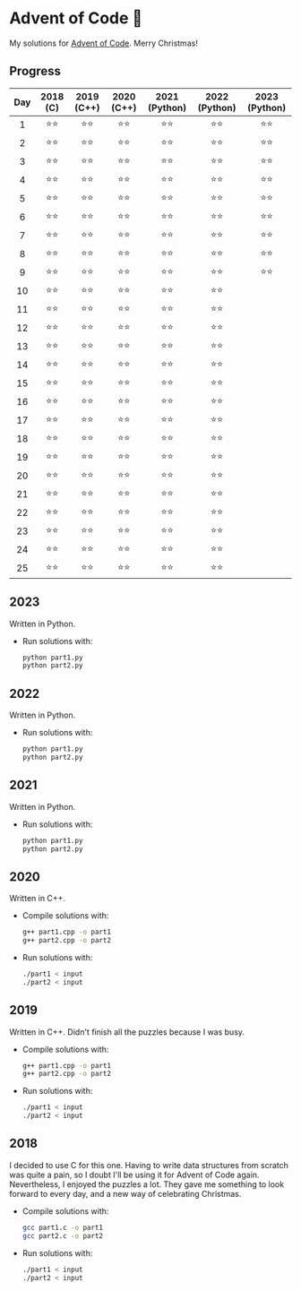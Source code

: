 # Advent of Code 🎄
My solutions for [Advent of Code](https://adventofcode.com/). Merry Christmas!


## Progress
| Day | 2018 (C) | 2019 (C++) | 2020 (C++) | 2021 (Python) | 2022 (Python) | 2023 (Python) |
|:---:|:----:|:----:|:----:|:----:|:----:|:----:|
|   1 |  ⭐⭐  |  ⭐⭐  |  ⭐⭐  |  ⭐⭐  |  ⭐⭐  |  ⭐⭐  |
|   2 |  ⭐⭐  |  ⭐⭐  |  ⭐⭐  |  ⭐⭐  |  ⭐⭐  |  ⭐⭐  |
|   3 |  ⭐⭐  |  ⭐⭐  |  ⭐⭐  |  ⭐⭐  |  ⭐⭐  |  ⭐⭐  |
|   4 |  ⭐⭐  |  ⭐⭐  |  ⭐⭐  |  ⭐⭐  |  ⭐⭐  |  ⭐⭐  |
|   5 |  ⭐⭐  |  ⭐⭐  |  ⭐⭐  |  ⭐⭐  |  ⭐⭐  |  ⭐⭐  |
|   6 |  ⭐⭐  |  ⭐⭐  |  ⭐⭐  |  ⭐⭐  |  ⭐⭐  |  ⭐⭐  |
|   7 |  ⭐⭐  |  ⭐⭐  |  ⭐⭐  |  ⭐⭐  |  ⭐⭐  |  ⭐⭐  |
|   8 |  ⭐⭐  |  ⭐⭐  |  ⭐⭐  |  ⭐⭐  |  ⭐⭐  |  ⭐⭐  |
|   9 |  ⭐⭐  |  ⭐⭐  |  ⭐⭐  |  ⭐⭐  |  ⭐⭐  |  ⭐⭐  |
|  10 |  ⭐⭐  |  ⭐⭐  |  ⭐⭐  |  ⭐⭐  |  ⭐⭐  |      |
|  11 |  ⭐⭐  |  ⭐⭐  |  ⭐⭐  |  ⭐⭐  |  ⭐⭐  |      |
|  12 |  ⭐⭐  |  ⭐⭐  |  ⭐⭐  |  ⭐⭐  |  ⭐⭐  |      |
|  13 |  ⭐⭐  |  ⭐⭐  |  ⭐⭐  |  ⭐⭐  |  ⭐⭐  |      |
|  14 |  ⭐⭐  |  ⭐⭐  |  ⭐⭐  |  ⭐⭐  |  ⭐⭐  |      |
|  15 |  ⭐⭐  |  ⭐⭐  |  ⭐⭐  |  ⭐⭐  |  ⭐⭐  |      |
|  16 |  ⭐⭐  |  ⭐⭐  |  ⭐⭐  |  ⭐⭐  |  ⭐⭐  |      |
|  17 |  ⭐⭐  |  ⭐⭐  |  ⭐⭐  |  ⭐⭐  |  ⭐⭐  |      |
|  18 |  ⭐⭐  |  ⭐⭐  |  ⭐⭐  |  ⭐⭐  |  ⭐⭐  |      |
|  19 |  ⭐⭐  |  ⭐⭐  |  ⭐⭐  |  ⭐⭐  |  ⭐⭐  |      |
|  20 |  ⭐⭐  |  ⭐⭐  |  ⭐⭐  |  ⭐⭐  |  ⭐⭐  |      |
|  21 |  ⭐⭐  |  ⭐⭐  |  ⭐⭐  |  ⭐⭐  |  ⭐⭐  |      |
|  22 |  ⭐⭐  |  ⭐⭐  |  ⭐⭐  |  ⭐⭐  |  ⭐⭐  |      |
|  23 |  ⭐⭐  |  ⭐⭐  |  ⭐⭐  |  ⭐⭐  |  ⭐⭐  |      |
|  24 |  ⭐⭐  |  ⭐⭐  |  ⭐⭐  |  ⭐⭐  |  ⭐⭐  |      |
|  25 |  ⭐⭐  |  ⭐⭐  |  ⭐⭐  |  ⭐⭐  |  ⭐⭐  |      |


## 2023

Written in Python.

* Run solutions with:
	```bash
	python part1.py
	python part2.py
	```


## 2022

Written in Python.

* Run solutions with:
	```bash
	python part1.py
	python part2.py
	```


## 2021

Written in Python.

* Run solutions with:
	```bash
	python part1.py
	python part2.py
	```


## 2020

Written in C++.

* Compile solutions with:
	```bash
	g++ part1.cpp -o part1
	g++ part2.cpp -o part2
	```
* Run solutions with:
	```bash
	./part1 < input
	./part2 < input
	```


## 2019

Written in C++. Didn't finish all the puzzles because I was busy.

* Compile solutions with:
	```bash
	g++ part1.cpp -o part1
	g++ part2.cpp -o part2
	```
* Run solutions with:
	```bash
	./part1 < input
	./part2 < input
	```


## 2018

I decided to use C for this one. Having to write data structures from scratch was quite a pain, so I doubt I'll be using it for Advent of Code again.
Nevertheless, I enjoyed the puzzles a lot. They gave me something to look forward to every day, and a new way of celebrating Christmas.

* Compile solutions with:
	```bash
	gcc part1.c -o part1
	gcc part2.c -o part2
	```
* Run solutions with:
	```bash
	./part1 < input
	./part2 < input
	```

